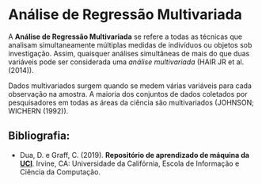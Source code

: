 # Análise de Regressão Multivariada

A **Análise de Regressão Multivariada** se refere a todas as técnicas que analisam simultaneamente múltiplas medidas de indivíduos ou objetos sob investigação. Assim, quaisquer análises simultâneas de mais do que duas variáveis pode ser considerada uma *análise multivariada* (HAIR JR et al. (2014)).

Dados multivariados surgem quando se medem várias variáveis para cada observação na amostra. A maioria dos conjuntos de dados coletados por pesquisadores em todas as áreas da ciência são multivariados (JOHNSON; WICHERN (1992)).

## Bibliografia:
- Dua, D. e Graff, C. (2019). **Repositório de aprendizado de máquina da [UCI](http://archive.ics.uci.edu/ml)**. Irvine, CA: Universidade da Califórnia, Escola de Informação e Ciência da Computação.
